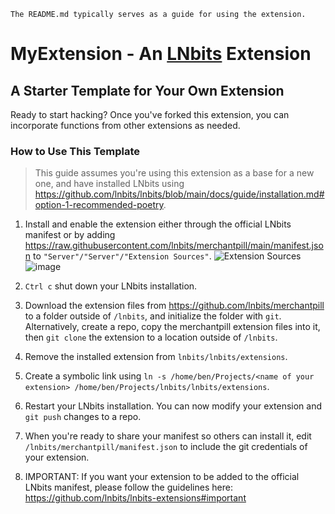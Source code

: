 `The README.md typically serves as a guide for using the extension.`

# MyExtension - An [LNbits](https://github.com/lnbits/lnbits) Extension

## A Starter Template for Your Own Extension

Ready to start hacking? Once you've forked this extension, you can incorporate functions from other extensions as needed.

### How to Use This Template

> This guide assumes you're using this extension as a base for a new one, and have installed LNbits using https://github.com/lnbits/lnbits/blob/main/docs/guide/installation.md#option-1-recommended-poetry.

1. Install and enable the extension either through the official LNbits manifest or by adding https://raw.githubusercontent.com/lnbits/merchantpill/main/manifest.json to `"Server"/"Server"/"Extension Sources"`. ![Extension Sources](https://i.imgur.com/MUGwAU3.png) ![image](https://github.com/lnbits/merchantpill/assets/33088785/4133123b-c747-4458-ba6c-5cc7c0f124d8)

2. `Ctrl c` shut down your LNbits installation.
3. Download the extension files from https://github.com/lnbits/merchantpill to a folder outside of `/lnbits`, and initialize the folder with `git`. Alternatively, create a repo, copy the merchantpill extension files into it, then `git clone` the extension to a location outside of `/lnbits`.
4. Remove the installed extension from `lnbits/lnbits/extensions`.
5. Create a symbolic link using `ln -s /home/ben/Projects/<name of your extension> /home/ben/Projects/lnbits/lnbits/extensions`.
6. Restart your LNbits installation. You can now modify your extension and `git push` changes to a repo.
7. When you're ready to share your manifest so others can install it, edit `/lnbits/merchantpill/manifest.json` to include the git credentials of your extension.
8. IMPORTANT: If you want your extension to be added to the official LNbits manifest, please follow the guidelines here: https://github.com/lnbits/lnbits-extensions#important
